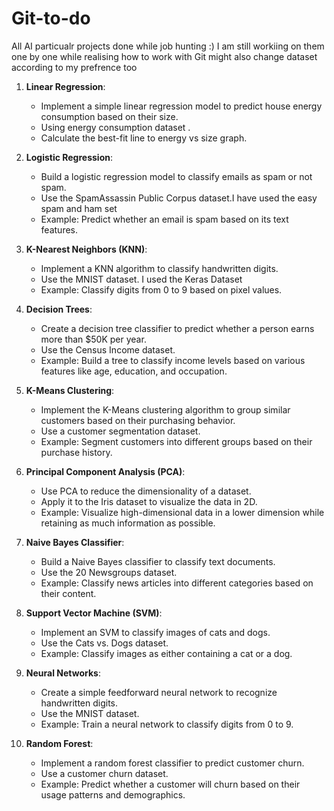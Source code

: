 # Git-to-do
All AI particualr projects done while job hunting :)
I am still workiing on them one by one while realising how to work with Git might also change dataset according to my prefrence too

1. **Linear Regression**:
   - Implement a simple linear regression model to predict house energy consumption based on their size.
   - Using energy consumption dataset .
   - Calculate the best-fit line to energy vs size graph.

2. **Logistic Regression**:
   - Build a logistic regression model to classify emails as spam or not spam.
   - Use the SpamAssassin Public Corpus dataset.I have used the easy spam and ham set
   - Example: Predict whether an email is spam based on its text features.

3. **K-Nearest Neighbors (KNN)**:
   - Implement a KNN algorithm to classify handwritten digits.
   - Use the MNIST dataset. I used the Keras Dataset 
   - Example: Classify digits from 0 to 9 based on pixel values.

4. **Decision Trees**:
   - Create a decision tree classifier to predict whether a person earns more than $50K per year.
   - Use the Census Income dataset.
   - Example: Build a tree to classify income levels based on various features like age, education, and occupation.

5. **K-Means Clustering**:
   - Implement the K-Means clustering algorithm to group similar customers based on their purchasing behavior.
   - Use a customer segmentation dataset.
   - Example: Segment customers into different groups based on their purchase history.

6. **Principal Component Analysis (PCA)**:
   - Use PCA to reduce the dimensionality of a dataset.
   - Apply it to the Iris dataset to visualize the data in 2D.
   - Example: Visualize high-dimensional data in a lower dimension while retaining as much information as possible.

7. **Naive Bayes Classifier**:
   - Build a Naive Bayes classifier to classify text documents.
   - Use the 20 Newsgroups dataset.
   - Example: Classify news articles into different categories based on their content.

8. **Support Vector Machine (SVM)**:
   - Implement an SVM to classify images of cats and dogs.
   - Use the Cats vs. Dogs dataset.
   - Example: Classify images as either containing a cat or a dog.

9. **Neural Networks**:
   - Create a simple feedforward neural network to recognize handwritten digits.
   - Use the MNIST dataset.
   - Example: Train a neural network to classify digits from 0 to 9.

10. **Random Forest**:
    - Implement a random forest classifier to predict customer churn.
    - Use a customer churn dataset.
    - Example: Predict whether a customer will churn based on their usage patterns and demographics.

